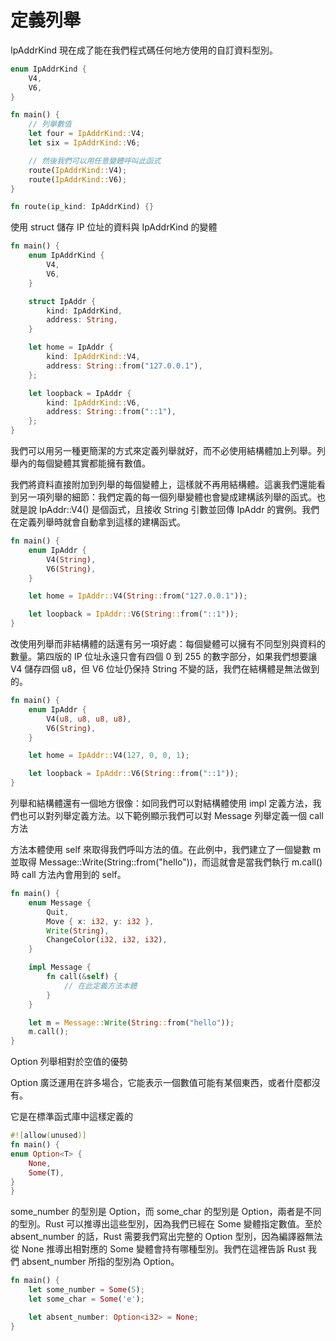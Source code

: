 # 定義列舉

IpAddrKind 現在成了能在我們程式碼任何地方使用的自訂資料型別。

```rust
enum IpAddrKind {
    V4,
    V6,
}

fn main() {
    // 列舉數值
    let four = IpAddrKind::V4;
    let six = IpAddrKind::V6;

    // 然後我們可以用任意變體呼叫此函式
    route(IpAddrKind::V4);
    route(IpAddrKind::V6);
}

fn route(ip_kind: IpAddrKind) {}
```

使用 struct 儲存 IP 位址的資料與 IpAddrKind 的變體

```rust
fn main() {
    enum IpAddrKind {
        V4,
        V6,
    }

    struct IpAddr {
        kind: IpAddrKind,
        address: String,
    }

    let home = IpAddr {
        kind: IpAddrKind::V4,
        address: String::from("127.0.0.1"),
    };

    let loopback = IpAddr {
        kind: IpAddrKind::V6,
        address: String::from("::1"),
    };
}
```

我們可以用另一種更簡潔的方式來定義列舉就好，而不必使用結構體加上列舉。列舉內的每個變體其實都能擁有數值。

我們將資料直接附加到列舉的每個變體上，這樣就不再用結構體。這裏我們還能看到另一項列舉的細節：我們定義的每一個列舉變體也會變成建構該列舉的函式。也就是說 IpAddr::V4() 是個函式，且接收 String 引數並回傳 IpAddr 的實例。我們在定義列舉時就會自動拿到這樣的建構函式。

```rust
fn main() {
    enum IpAddr {
        V4(String),
        V6(String),
    }

    let home = IpAddr::V4(String::from("127.0.0.1"));

    let loopback = IpAddr::V6(String::from("::1"));
}
```

改使用列舉而非結構體的話還有另一項好處：每個變體可以擁有不同型別與資料的數量。第四版的 IP 位址永遠只會有四個 0 到 255 的數字部分，如果我們想要讓 V4 儲存四個 u8，但 V6 位址仍保持 String 不變的話，我們在結構體是無法做到的。

```rust
fn main() {
    enum IpAddr {
        V4(u8, u8, u8, u8),
        V6(String),
    }

    let home = IpAddr::V4(127, 0, 0, 1);

    let loopback = IpAddr::V6(String::from("::1"));
}
```

列舉和結構體還有一個地方很像：如同我們可以對結構體使用 impl 定義方法，我們也可以對列舉定義方法。以下範例顯示我們可以對 Message 列舉定義一個 call 方法

方法本體使用 self 來取得我們呼叫方法的值。在此例中，我們建立了一個變數 m 並取得 Message::Write(String::from("hello"))，而這就會是當我們執行 m.call() 時 call 方法內會用到的 self。

```rust
fn main() {
    enum Message {
        Quit,
        Move { x: i32, y: i32 },
        Write(String),
        ChangeColor(i32, i32, i32),
    }

    impl Message {
        fn call(&self) {
            // 在此定義方法本體
        }
    }

    let m = Message::Write(String::from("hello"));
    m.call();
}
```

Option 列舉相對於空值的優勢

Option 廣泛運用在許多場合，它能表示一個數值可能有某個東西，或者什麼都沒有。

它是在標準函式庫中這樣定義的

```rust
#![allow(unused)]
fn main() {
enum Option<T> {
    None,
    Some(T),
}
}
```

some_number 的型別是 Option<i32>，而 some_char 的型別是 Option<char>，兩者是不同的型別。Rust 可以推導出這些型別，因為我們已經在 Some 變體指定數值。至於 absent_number 的話，Rust 需要我們寫出完整的 Option 型別，因為編譯器無法從 None 推導出相對應的 Some 變體會持有哪種型別。我們在這裡告訴 Rust 我們 absent_number 所指的型別為 Option<i32>。

```rust
fn main() {
    let some_number = Some(5);
    let some_char = Some('e');

    let absent_number: Option<i32> = None;
}
```
